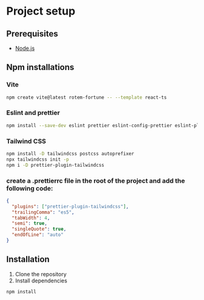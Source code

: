 # Project setup

## Prerequisites
- [Node.js](https://nodejs.org/en/download/)

## Npm installations

### Vite

```bash
npm create vite@latest rotem-fortune -- --template react-ts 
```

### Eslint and prettier

```bash
npm install --save-dev eslint prettier eslint-config-prettier eslint-plugin-prettier
``` 
### Tailwind CSS

```bash
npm install -D tailwindcss postcss autoprefixer
npx tailwindcss init -p
npm i -D prettier-plugin-tailwindcss
```
 

### create a .prettierrc file in the root of the project and add the following code:

```json
{
  "plugins": ["prettier-plugin-tailwindcss"],
  "trailingComma": "es5",
  "tabWidth": 4,
  "semi": true,
  "singleQuote": true,
  "endOfLine": "auto"
}

```
 


## Installation
1. Clone the repository
2. Install dependencies
```bash
npm install
```

